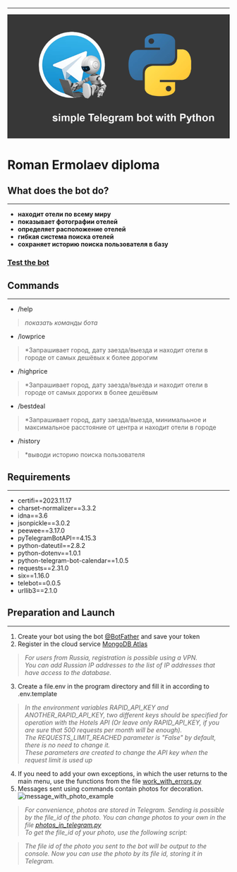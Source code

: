 ***

![image](header_image.png) 

# Roman Ermolaev diploma

## What does the bot do?

***

+ **находит отели по всему миру**
+ **показывает фотографии отелей**
+ **определяет расположение отелей**
+ **гибкая система поиска отелей**
+ **сохраняет историю поиска пользователя в базу**

### [Test the bot](https://t.me/python_basic_final_bot "Go to Telegram")


## Commands

***

+ /help

> *показать команды бота*

+ /lowprice

> *Запрашивает город, дату заезда/выезда и находит отели в городе от самых дешёвых к более дорогим

+ /highprice

> *Запрашивает город, дату заезда/выезда и находит отели в городе от самых дорогих в более дешёвым

+ /bestdeal

> *Запрашивает город, дату заезда/выезда, минималььное и максимальное расстояние от центра и находит отели в городе

+ /history

> *выводи историю поиска пользователя  

## Requirements

***

+ ﻿certifi==2023.11.17
+ charset-normalizer==3.3.2
+ idna==3.6
+ jsonpickle==3.0.2
+ peewee==3.17.0
+ pyTelegramBotAPI==4.15.3
+ python-dateutil==2.8.2
+ python-dotenv==1.0.1
+ python-telegram-bot-calendar==1.0.5
+ requests==2.31.0
+ six==1.16.0
+ telebot==0.0.5
+ urllib3==2.1.0


## Preparation and Launch

***

1. Create your bot using the bot [@BotFather](https://t.me/BotFather ) and save your token
2. Register in the cloud service [MongoDB Atlas](https://www.mongodb.com/atlas/database)

> *For users from Russia, registration is possible using a VPN.  
You can add Russian IP addresses to the list of IP addresses that have access to the database.*

3. Create a file.env in the program directory and fill it in according to .env.template

> *In the environment variables RAPID_API_KEY and ANOTHER_RAPID_API_KEY, two different keys should be specified for operation with the Hotels API (Or leave only RAPID_API_KEY, if you are sure that 500 requests per month will be enough).  
The REQUESTS_LIMIT_REACHED parameter is "False" by default, there is no need to change it.  
These parameters are created to change the API key when the request limit is used up*

4. If you need to add your own exceptions, in which the user returns to the main menu, use the functions from the
   file [work_with_errors.py ](/utils/misc/work_with_errors.py )
5. Messages sent using commands contain photos for decoration.  
   ![message_with_photo_example](message_with_photo_template.png)

> *For convenience, photos are stored in Telegram. Sending is possible by the file_id of the photo. You can change photos to your own in the file [photos_in_telegram.py ](/photos/main_menu.png)  
To get the file_id of your photo, use the following script:*


> *The file id of the photo you sent to the bot will be output to the console. Now you can use the photo by its file id, storing it in Telegram.*
